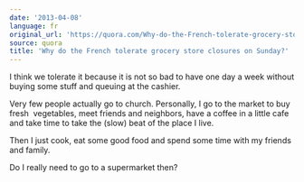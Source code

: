 ```yaml
---
date: '2013-04-08'
language: fr
original_url: 'https://quora.com/Why-do-the-French-tolerate-grocery-store-closures-on-Sunday/answer/Clément-Renaud'
source: quora
title: 'Why do the French tolerate grocery store closures on Sunday?'
---
```


I think we tolerate it because it is not so bad to have one day a week
without buying some stuff and queuing at the cashier. 
 
Very few people actually go to church. Personally, I go to the market to
buy fresh  vegetables, meet friends and neighbors, have a coffee in a
little cafe and take time to take the (slow) beat of the place I live. 
 
Then I just cook, eat some good food and spend some time with my friends
and family. 
 
Do I really need to go to a supermarket then?
